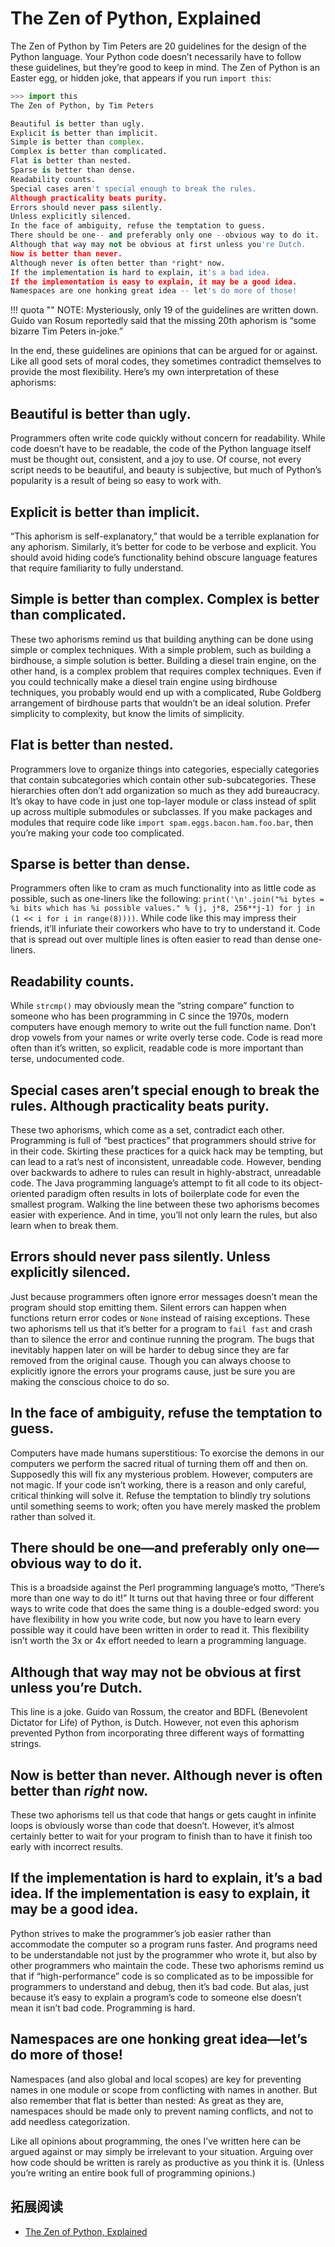 # The Zen of Python, Explained

The Zen of Python by Tim Peters are 20 guidelines for the design of the Python language. Your Python code doesn’t necessarily have to follow these guidelines, but they’re good to keep in mind. The Zen of Python is an Easter egg, or hidden joke, that appears if you run `import this`:

```python 
>>> import this
The Zen of Python, by Tim Peters

Beautiful is better than ugly.
Explicit is better than implicit.
Simple is better than complex.
Complex is better than complicated.
Flat is better than nested.
Sparse is better than dense.
Readability counts.
Special cases aren't special enough to break the rules.
Although practicality beats purity.
Errors should never pass silently.
Unless explicitly silenced.
In the face of ambiguity, refuse the temptation to guess.
There should be one-- and preferably only one --obvious way to do it.
Although that way may not be obvious at first unless you're Dutch.
Now is better than never.
Although never is often better than *right* now.
If the implementation is hard to explain, it's a bad idea.
If the implementation is easy to explain, it may be a good idea.
Namespaces are one honking great idea -- let's do more of those!
```

!!! quota ""
    NOTE: Mysteriously, only 19 of the guidelines are written down. Guido van Rosum reportedly said that the missing 20th aphorism is “some bizarre Tim Peters in-joke.”

In the end, these guidelines are opinions that can be argued for or against. Like all good sets of moral codes, they sometimes contradict themselves to provide the most flexibility. Here’s my own interpretation of these aphorisms:

## Beautiful is better than ugly.
Programmers often write code quickly without concern for readability. While code doesn’t have to be readable, the code of the Python language itself must be thought out, consistent, and a joy to use. Of course, not every script needs to be beautiful, and beauty is subjective, but much of Python’s popularity is a result of being so easy to work with.

## Explicit is better than implicit.
“This aphorism is self-explanatory,” that would be a terrible explanation for any aphorism. Similarly, it’s better for code to be verbose and explicit. You should avoid hiding code’s functionality behind obscure language features that require familiarity to fully understand.

## Simple is better than complex. Complex is better than complicated.
These two aphorisms remind us that building anything can be done using simple or complex techniques. With a simple problem, such as building a birdhouse, a simple solution is better. Building a diesel train engine, on the other hand, is a complex problem that requires complex techniques. Even if you could technically make a diesel train engine using birdhouse techniques, you probably would end up with a complicated, Rube Goldberg arrangement of birdhouse parts that wouldn’t be an ideal solution. Prefer simplicity to complexity, but know the limits of simplicity.

## Flat is better than nested.
Programmers love to organize things into categories, especially categories that contain subcategories which contain other sub-subcategories. These hierarchies often don’t add organization so much as they add bureaucracy. It’s okay to have code in just one top-layer module or class instead of split up across multiple submodules or subclasses. If you make packages and modules that require code like `import spam.eggs.bacon.ham.foo.bar`, then you’re making your code too complicated.

## Sparse is better than dense.
Programmers often like to cram as much functionality into as little code as possible, such as one-liners like the following: `print('\n'.join("%i bytes = %i bits which has %i possible values." % (j, j*8, 256**j-1) for j in (1 << i for i in range(8))))`. While code like this may impress their friends, it’ll infuriate their coworkers who have to try to understand it. Code that is spread out over multiple lines is often easier to read than dense one-liners.

## Readability counts.
While `strcmp()` may obviously mean the “string compare” function to someone who has been programming in C since the 1970s, modern computers have enough memory to write out the full function name. Don’t drop vowels from your names or write overly terse code. Code is read more often than it’s written, so explicit, readable code is more important than terse, undocumented code.

## Special cases aren’t special enough to break the rules. Although practicality beats purity.
These two aphorisms, which come as a set, contradict each other. Programming is full of “best practices” that programmers should strive for in their code. Skirting these practices for a quick hack may be tempting, but can lead to a rat’s nest of inconsistent, unreadable code. However, bending over backwards to adhere to rules can result in highly-abstract, unreadable code. The Java programming language’s attempt to fit all code to its object-oriented paradigm often results in lots of boilerplate code for even the smallest program. Walking the line between these two aphorisms becomes easier with experience. And in time, you’ll not only learn the rules, but also learn when to break them.

## Errors should never pass silently. Unless explicitly silenced.
Just because programmers often ignore error messages doesn’t mean the program should stop emitting them. Silent errors can happen when functions return error codes or `None` instead of raising exceptions. These two aphorisms tell us that it’s better for a program to `fail fast` and crash than to silence the error and continue running the program. The bugs that inevitably happen later on will be harder to debug since they are far removed from the original cause. Though you can always choose to explicitly ignore the errors your programs cause, just be sure you are making the conscious choice to do so.

## In the face of ambiguity, refuse the temptation to guess.
Computers have made humans superstitious: To exorcise the demons in our computers we perform the sacred ritual of turning them off and then on. Supposedly this will fix any mysterious problem. However, computers are not magic. If your code isn’t working, there is a reason and only careful, critical thinking will solve it. Refuse the temptation to blindly try solutions until something seems to work; often you have merely masked the problem rather than solved it.

## There should be one—and preferably only one—obvious way to do it.
This is a broadside against the Perl programming language’s motto, “There’s more than one way to do it!” It turns out that having three or four different ways to write code that does the same thing is a double-edged sword: you have flexibility in how you write code, but now you have to learn every possible way it could have been written in order to read it. This flexibility isn’t worth the 3x or 4x effort needed to learn a programming language.

## Although that way may not be obvious at first unless you’re Dutch.
This line is a joke. Guido van Rossum, the creator and BDFL (Benevolent Dictator for Life) of Python, is Dutch. However, not even this aphorism prevented Python from incorporating three different ways of formatting strings.

## Now is better than never. Although never is often better than *right* now.
These two aphorisms tell us that code that hangs or gets caught in infinite loops is obviously worse than code that doesn’t. However, it’s almost certainly better to wait for your program to finish than to have it finish too early with incorrect results.

## If the implementation is hard to explain, it’s a bad idea. If the implementation is easy to explain, it may be a good idea.
Python strives to make the programmer’s job easier rather than accommodate the computer so a program runs faster. And programs need to be understandable not just by the programmer who wrote it, but also by other programmers who maintain the code. These two aphorisms remind us that if “high-performance” code is so complicated as to be impossible for programmers to understand and debug, then it’s bad code. But alas, just because it’s easy to explain a program’s code to someone else doesn’t mean it isn’t bad code. Programming is hard.

## Namespaces are one honking great idea—let’s do more of those!
Namespaces (and also global and local scopes) are key for preventing names in one module or scope from conflicting with names in another. But also remember that flat is better than nested: As great as they are, namespaces should be made only to prevent naming conflicts, and not to add needless categorization.

Like all opinions about programming, the ones I’ve written here can be argued against or may simply be irrelevant to your situation. Arguing over how code should be written is rarely as productive as you think it is. (Unless you’re writing an entire book full of programming opinions.)


## 拓展阅读

- [The Zen of Python, Explained]( https://inventwithpython.com/blog/2018/08/17/the-zen-of-python-explained/)